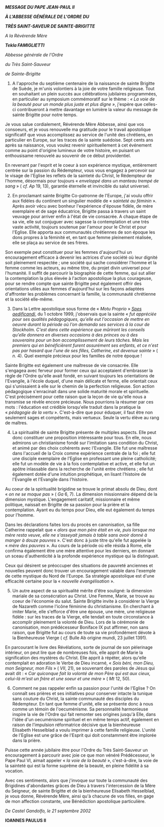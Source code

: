 ***MESSAGE DU PAPE JEAN-PAUL II***

***À L'ABBESSE GÉNÉRALE DE L'ORDRE DU***

***TRÈS SAINT-SAVEUR DE SAINTE-BRIGITTE***

*A la Révérende Mère*

***Tekla FAMIGLIETTI***

*Abbesse générale de l'Ordre*

*du Très Saint-Sauveur*

*de Sainte-Brigitte*

1. A l'approche du septième centenaire de la naissance de sainte Brigitte de Suède, je m'unis volontiers à la joie de votre famille religieuse. Tout en souhaitant un plein succès aux célébrations jubilaires programmées, en particulier au symposium commémoratif sur le thème : *« *La voie de la beauté pour un monde plus juste et plus digne* »*, j'espère que celles-ci contribueront à mettre davantage en lumière la valeur du message de sainte Brigitte pour notre temps.

Je vous salue cordialement, Révérende Mère Abbesse, ainsi que vos consoeurs, et je vous renouvelle ma gratitude pour le travail apostolique significatif que vous accomplissez au service de l'unité des chrétiens, en particulier en Europe, sur les traces de la sainte suédoise. Sept cents ans après sa naissance, vous voulez revenir spirituellement à cet événement comme au point d'origine lumineux de votre histoire, en puisant un enthousisame renouvelé au souvenir de ce début providentiel.

En revenant par l'esprit et le coeur à son expérience mystique, entièrement centrée sur la passion du Rédempteur, vous vous engagez à percevoir sur le visage de l'Eglise les reflets de la sainteté du Christ, le Rédempteur de l'homme, désormais pour toujours « *enveloppé dans un manteau trempé de sang* » ( *cf. Ap* 19, 13), garantie éternelle et invincible du salut universel.

2. En proclamant sainte Brigitte Co-patronne de l'Europe, j'ai voulu offrir aux fidèles du continent un singulier modèle de « *sainteté au féminin* ». Après avoir vécu avec bonheur l'expérience d'épouse fidèle, de mère exemplaire et de sage éducatrice, Brigitte passa à travers un saint veuvage pour arriver enfin à l'état de vie consacrée. A chaque étape de sa vie, elle sut conjuguer avec sagesse la contemplation et une très vaste activité, toujours soutenue par l'amour pour le Christ et pour l'Eglise. Elle apporta aux communautés chrétiennes de son époque les dons propres à la féminité et, en tant que femme pleinement réalisée, elle se plaça au service de ses frères.

Son exemple peut constituer pour les femmes d'aujourd'hui un encouragement efficace à devenir les actrices d'une société où leur dignité soit pleinement respectée ; une société qui sache considérer l'homme et la femme comme les acteurs, au même titre, du projet divin universel pour l'humanité. Il suffit de parcourir la biographie de cette femme, qui sut allier la contemplation la plus élevée à l'action apostolique la plus courageuse, pour se rendre compte que sainte Brigitte peut également offrir des orientations utiles aux femmes d'aujourd'hui sur les façons adaptées d'affronter les problèmes concernant la famille, la communauté chrétienne et la société elle-même.

3. Dans la Lettre apostolique sous forme de « *Motu Proprio* » *[Spes aedificandi](/content/john-paul-ii/fr/motu_proprio/documents/hf_jp-ii_motu-proprio_01101999_co-patronesses-europe.html)*, du 1 octobre 1999, j'observais que la sainte « *fut appréciée pour ses qualités pédagogiques, qu'elle eut l'occasion de mettre en oeuvre durant la période où l'on demanda ses services à la cour de Stockholm. C'est dans cette expérience que mûriront les conseils qu'elle donnera en diverses occasions à des princes ou à des souverains pour un bon accomplissement de leurs tâches. Mais les premiers qui en bénéficièrent furent assurément ses enfants, et ce n'est pas par hasard que l'une de ses filles, Catherine, est devenue sainte* » ( *n.* 4). Quel exemple précieux pour les familles de notre époque !

Sainte Brigitte est également une maîtresse de vie consacrée. Elle s'engagea avec ferveur pour former ceux qui acceptaient d'embrasser la règle de l'Ordre qu'elle avait fondé, en suivant toujours les orientations de l'Evangile, à l'école duquel, d'une main délicate et ferme, elle orientait ceux qui s'unissaient à elle sur le chemin de la perfection religieuse. Son action pédagogique s'enracinait dans une solide maturité morale et spirituelle. C'est précisément pour cette raison que la leçon de vie qu'elle nous a transmise se révèle encore précieuse. Nous pourrions la résumer par ces mots : l'éducation est crédible lorsqu'elle traduit dans la pratique la « *pédagogie de la vertu* ». C'est-à-dire que pour éduquer, il faut être non seulement sages et compétents, mais vertueux. Seule la vertu élève au rang de maîtres.

4. La spiritualité de sainte Brigitte présente de multiples aspects. Elle peut donc constituer une proposition intéressante pour tous. En elle, nous admirons un christianisme fondé sur l'imitation sans condition du Christ, et animé par des choix cohérents avec l'Evangile. Elle fut une maîtresse dans l'accueil de la Croix comme expérience centrale de la foi ; elle fut une disciple exemplaire de l'Eglise en professant une pleine catholicité; elle fut un modèle de vie à la fois contemplative et active, et elle fut un apôtre inlassable dans la recherche de l'unité entre chrétiens ; elle fut également dotée d'une intuition prophétique, en lisant l'histoire de l'Evangile et l'Evangile dans l'histoire.

Au coeur de la spiritualité brigidine se trouve le primat absolu de Dieu, dont « *on ne se moque pas* » ( *Ga* 6, 7). La dimension missionnaire dépend de la dimension mystique. L'engagement caritatif, missionnaire et même politique, naissait en Brigitte de sa passion pour la prière et la contemplation. Ayant eu du temps pour Dieu, elle eut également du temps pour l'homme.

Dans les déclarations faites lors du procès en canonisation, sa fille Catherine rappelait que « *alors que mon père était en vie, puis lorsque ma mère resta veuve, elle ne s'asseyait jamais à table sans avoir donné à manger à douze pauvres* ». C'est donc à juste titre qu'elle fut appelée la « *mère des pauvres* ». Au cours de la période où elle résida à Rome, elle confirma également être une mère attentive pour les derniers, en donnant un sceau d'authenticité à la profonde expérience mystique qui la distinguait.

Ceux qui désirent se préoccuper des situations de pauvreté anciennes et nouvelles peuvent donc trouver un encouragement valable dans l'exemple de cette mystique du Nord de l'Europe. Sa stratégie apostolique est d'une efficacité certaine pour la « *nouvelle évangélisation* ».

5. Un autre aspect de sa spiritualité mérite d'être souligné: la dimension mariale de sa consécration au Christ. Une Femme, Marie, se trouve au coeur de l'économie du salut. Sainte Brigitte invite à considérer la Vierge de Nazareth comme l'icône féminine du christianisme. En cherchant à imiter Marie, elle s'efforce d'être une épouse, une mère, une religieuse fidèle : sur les traces de la Vierge, elle tendait en toute circonstance à accomplir pleinement la volonté de Dieu. Lors de la cérémonie de canonisation, mon prédécesseur Boniface IX put affirmer, non sans raison, que Brigitte fut au cours de toute sa vie profondément dévote à la Bienheureuse Vierge ( *cf.* Bulle Ab origine mundi, 23 juillet 1391).

En parcourant le livre des Révélations, sorte de journal de son pèlerinage intérieur, on peut lire que de nombreuses fois, elle apprit de Marie la signification des mystères du Christ. Elle apprit à répéter, alors qu'elle contemplait en adoration le Verbe de Dieu incarné, « *Sois béni, mon Dieu, mon Seigneur, mon Fils* » ( *VII*, 21), se souvenant des paroles de Jésus qui avait dit : « *Car quiconque fait la volonté de mon Père qui est aux cieux, celui-là m'est un frère et une soeur et une mère* » ( *Mt* 12, 50).

6. Comment ne pas rappeler enfin sa passion pour l'unité de l'Eglise ? On connaît ses prières et ses initiatives pour conserver intacte la tunique sans couture du Christ, la sainte communauté des disciples du Rédempteur. En tant que femme d'unité, elle se présente donc à nous comme un témoin de l'oecuménisme. Sa personnalité harmonieuse inspire la vie de l'Ordre qui fait remonter ses origines jusqu'à Elle, dans l'idée d'un oecuménisme spirituel et en même temps actif, également en raison de l'impulsion réformatrice décisive que la bienheureuse Elisabeth Hesselblad a voulu imprimer à cette famille religieuse. L'unité de l'Eglise est une grâce de l'Esprit qui doit constamment être implorée dans la prière.

Puisse cette année jubilaire être pour l'Ordre du Très Saint-Sauveur un encouragement à parcourir avec joie ce que mon vénéré Prédécesseur, le Pape Paul VI, aimait appeler « *la voie de la beauté* », c'est-à-dire, la voie de la sainteté qui est la forme suprême de la beauté, en pleine fidélité à sa vocation.

Avec ces sentiments, alors que j'invoque sur toute la communauté des Brigidines d'abondantes grâces de Dieu à travers l'intercession de la Mère du Seigneur, de sainte Brigitte et de la bienheureuse Elisabeth Hesselblad, je vous donne, Révérende Mère, ainsi qu'à chacune de vos filles, en gage de mon affection constante, une Bénédiction apostolique particulière.

*De Castel Gandolfo, le 21 septembre 2002*

**IOANNES PAULUS II**